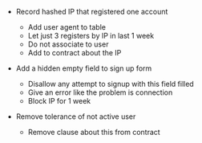 - Record hashed IP that registered one account
  - Add user agent to table
  - Let just 3 registers by IP in last 1 week
  - Do not associate to user
  - Add to contract about the IP

- Add a hidden empty field to sign up form
  - Disallow any attempt to signup with this field filled
  - Give an error like the problem is connection
  - Block IP for 1 week

- Remove tolerance of not active user
  - Remove clause about this from contract
